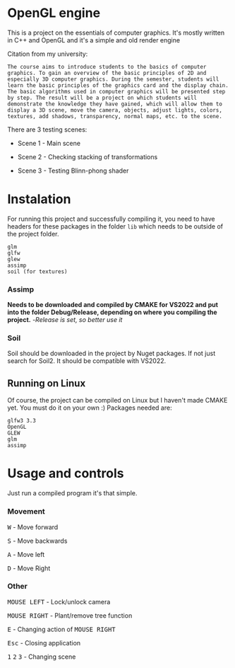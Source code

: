 # OpenGL engine

This is a project on the essentials of computer graphics. It's mostly written in C++ and OpenGL and it's a simple and old render engine

Citation from my university:
```
The course aims to introduce students to the basics of computer graphics. To gain an overview of the basic principles of 2D and especially 3D computer graphics. During the semester, students will learn the basic principles of the graphics card and the display chain. The basic algorithms used in computer graphics will be presented step by step. The result will be a project on which students will demonstrate the knowledge they have gained, which will allow them to display a 3D scene, move the camera, objects, adjust lights, colors, textures, add shadows, transparency, normal maps, etc. to the scene.
```
There are 3 testing scenes:

- Scene 1 - Main scene

- Scene 2 - Checking stacking of transformations

- Scene 3 - Testing Blinn-phong shader

# Instalation

For running this project and successfully compiling it, you need to have headers for these packages in the folder `lib` which needs to be outside of the project folder. 

```
glm
glfw
glew
assimp
soil (for textures)
```
### Assimp

**Needs to be downloaded and compiled by CMAKE for VS2022 and put into the folder Debug/Release, depending on where you compiling the project.** -*Release is set, so better use it*

### Soil 
Soil should be downloaded in the project by Nuget packages. If not just search for Soil2. It should be compatible with VS2022.

## Running on Linux

Of course, the project can be compiled on Linux but I haven't made CMAKE yet. You must do it on your own :)  Packages needed are:
```
glfw3 3.3
OpenGL
GLEW
glm
assimp
```

# Usage and controls

Just run a compiled program it's that simple.

### Movement

<kbd>W</kbd> - Move forward

<kbd>S</kbd> - Move backwards

<kbd>A</kbd> - Move left

<kbd>D</kbd> - Move Right

### Other

<kbd> MOUSE LEFT</kbd> - Lock/unlock camera

<kbd> MOUSE RIGHT</kbd> - Plant/remove tree function

<kbd> E</kbd> - Changing action of <kbd> MOUSE RIGHT</kbd>

<kbd> Esc</kbd> - Closing application

<kbd>1</kbd> <kbd>2</kbd> <kbd>3</kbd> - Changing scene
